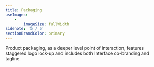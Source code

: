 ```yaml
---
title: Packaging
useImages:
    -
        imageSize: fullWidth
sidenote: '5 / 5'
sectionBrandColor: primary
---
```


Product packaging, as a deeper level point of interaction, features staggered logo lock-up and includes both Interface co-branding and tagline. 